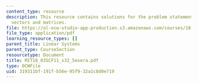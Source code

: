 ```yaml
---
content_type: resource
description: This resource contains solutions for the problem statements related to
  vectors and matrices.
file: https://ol-ocw-studio-app-production.s3.amazonaws.com/courses/18-03sc-differential-equations-fall-2011/319311bf191fb56e95f932a1c8d0e719_MIT18_03SCF11_s32_5exera.pdf
file_type: application/pdf
learning_resource_types: []
parent_title: Linear Systems
parent_type: CourseSection
resourcetype: Document
title: MIT18_03SCF11_s32_5exera.pdf
type: OCWFile
uid: 319311bf-191f-b56e-95f9-32a1c8d0e719
---
```

